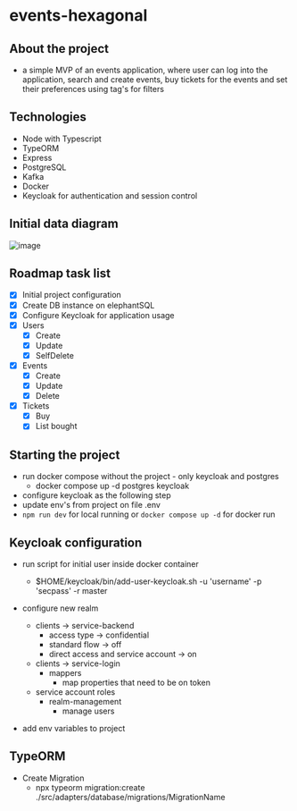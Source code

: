 # events-hexagonal

## About the project

- a simple MVP of an events application, where user can log into the application, search and create events, buy tickets for the events and set their preferences using tag's for filters

## Technologies

- Node with Typescript
- TypeORM
- Express
- PostgreSQL
- Kafka
- Docker
- Keycloak for authentication and session control

## Initial data diagram

![image](https://github.com/Braskulki/events-hexagonal/assets/47667269/0c94e084-19e6-4d8f-9304-abf2e0e9f34e)

## Roadmap task list

- [X] Initial project configuration
- [X] Create DB instance on elephantSQL
- [X] Configure Keycloak for application usage
- [X] Users
  - [X] Create
  - [X] Update
  - [X] SelfDelete
- [X] Events
  - [X] Create
  - [X] Update
  - [X] Delete
- [X] Tickets
  - [X] Buy
  - [X] List bought

## Starting the project
- run docker compose without the project - only keycloak and postgres
    - docker compose up -d postgres keycloak
- configure keycloak as the following step
- update env's from project on file .env
- `npm run dev` for local running or `docker compose up -d` for docker run

## Keycloak configuration
- run script for initial user inside docker container
  - $HOME/keycloak/bin/add-user-keycloak.sh -u 'username' -p 'secpass' -r master
- configure new realm
  - clients -> service-backend
    - access type -> confidential
    - standard flow -> off
    - direct access and service account -> on
  - clients -> service-login
    - mappers
      - map properties that need to be on token
  - service account roles
    - realm-management
      - manage users

- add env variables to project


## TypeORM
- Create Migration
  - npx typeorm migration:create ./src/adapters/database/migrations/MigrationName